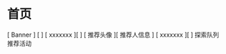 # 首页
[             Banner        ]
[                           ]
[   xxxxxxx   ][            ]
[   推荐头像   ][  推荐人信息 ]
[   xxxxxxx   ][            ]
探索队列
推荐活动


# 
